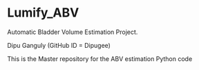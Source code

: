 # Lumify_ABV
Automatic Bladder Volume Estimation Project. 

Dipu Ganguly (GitHub ID = Dipugee)

This is the Master repository for the ABV estimation Python code 
